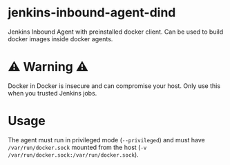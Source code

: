 # jenkins-inbound-agent-dind
Jenkins Inbound Agent with preinstalled docker client.
Can be used to build docker images inside docker agents.

# ⚠️ Warning ⚠️
Docker in Docker is insecure and can compromise your host.
Only use this when you trusted Jenkins jobs.

# Usage
The agent must run in privileged mode (`--privileged`) and must have `/var/run/docker.sock` mounted from the host (`-v /var/run/docker.sock:/var/run/docker.sock`).
